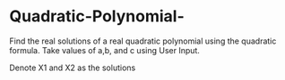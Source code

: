 # Quadratic-Polynomial-
Find the real solutions of a real quadratic polynomial using the quadratic formula.
Take values of a,b, and c using User Input. 

Denote X1 and X2 as the solutions 
